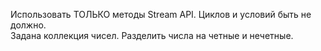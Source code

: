 Использовать ТОЛЬКО методы Stream API. Циклов и условий быть не должно.<br />
Задана коллекция чисел. Разделить числа на четные и нечетные.